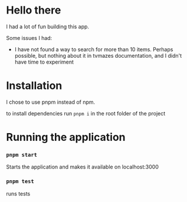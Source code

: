 # Hello there
I had a lot of fun building this app.

Some issues I had:
* I have not found a way to search for more than 10 items. Perhaps possible, but nothing about it in tvmazes documentation, and I didn't have time to experiment


# Installation
I chose to use pnpm instead of npm.

to install dependencies run `pnpm i` in the root folder of the project

# Running the application
### `pnpm start`
Starts the application and makes it available on localhost:3000

### `pnpm test`
runs tests